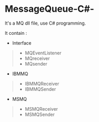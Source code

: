 # MessageQueue-C#-
It's a MQ dll file, use C# programming.

It contain :

* Interface
> * MQEventListener
> * MQreceiver
> * MQsender

* IBMMQ
> * IBMMQReceiver
> * IBMMQSender

* MSMQ
> * MSMQReceiver
> * MSMQSender
